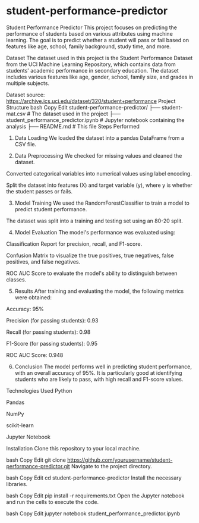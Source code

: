 # student-performance-predictor

Student Performance Predictor
This project focuses on predicting the performance of students based on various attributes using machine learning. The goal is to predict whether a student will pass or fail based on features like age, school, family background, study time, and more.

Dataset
The dataset used in this project is the Student Performance Dataset from the UCI Machine Learning Repository, which contains data from students' academic performance in secondary education. The dataset includes various features like age, gender, school, family size, and grades in multiple subjects.

Dataset source: https://archive.ics.uci.edu/dataset/320/student+performance
Project Structure
bash
Copy
Edit
student-performance-predictor/
├── student-mat.csv        # The dataset used in the project
├── student_performance_predictor.ipynb  # Jupyter notebook containing the analysis
├── README.md              # This file
Steps Performed
1. Data Loading
We loaded the dataset into a pandas DataFrame from a CSV file.

2. Data Preprocessing
We checked for missing values and cleaned the dataset.

Converted categorical variables into numerical values using label encoding.

Split the dataset into features (X) and target variable (y), where y is whether the student passes or fails.

3. Model Training
We used the RandomForestClassifier to train a model to predict student performance.

The dataset was split into a training and testing set using an 80-20 split.

4. Model Evaluation
The model's performance was evaluated using:

Classification Report for precision, recall, and F1-score.

Confusion Matrix to visualize the true positives, true negatives, false positives, and false negatives.

ROC AUC Score to evaluate the model's ability to distinguish between classes.

5. Results
After training and evaluating the model, the following metrics were obtained:

Accuracy: 95%

Precision (for passing students): 0.93

Recall (for passing students): 0.98

F1-Score (for passing students): 0.95

ROC AUC Score: 0.948

6. Conclusion
The model performs well in predicting student performance, with an overall accuracy of 95%. It is particularly good at identifying students who are likely to pass, with high recall and F1-score values.

Technologies Used
Python

Pandas

NumPy

scikit-learn

Jupyter Notebook

Installation
Clone this repository to your local machine.

bash
Copy
Edit
git clone https://github.com/yourusername/student-performance-predictor.git
Navigate to the project directory.

bash
Copy
Edit
cd student-performance-predictor
Install the necessary libraries.

bash
Copy
Edit
pip install -r requirements.txt
Open the Jupyter notebook and run the cells to execute the code.

bash
Copy
Edit
jupyter notebook student_performance_predictor.ipynb
